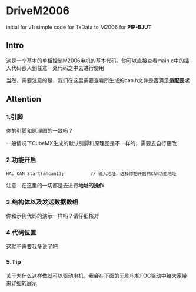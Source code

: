 # DriveM2006
initial for v1: simple code for TxData to M2006
for **PIP-BJUT**
## Intro
这是一个基本的单相控制M2006电机的基本代码，你可以直接查看main.c中的插入代码嵌入到任意一处代码之中去进行使用

当然，需要注意的是，我们在这里需要查看所生成的can.h文件是否满足**适配要求**

## Attention
### 1.引脚
你的引脚和原理图的一致吗？

一般情况下CubeMX生成的默认引脚和原理图是不一样的，需要去自行更改

### 2.功能开启
```
HAL_CAN_Start(&hcan1);          // 输入地址，选择你想开启的CAN功能地址
```
注意：在这里的一切都是去进行**地址的操作**

### 3.结构体以及发送数据数组
你和示例代码的演示一样吗？请仔细核对

### 4.代码位置
这就不需要我多说了吧

### 5.Tip
关于为什么这样做就可以驱动电机，我会在下面的无刷电机FOC驱动中给大家带来详细的展示
